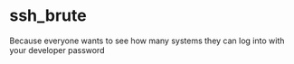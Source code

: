 # ssh_brute
Because everyone wants to see how many systems they can log into with your developer password
